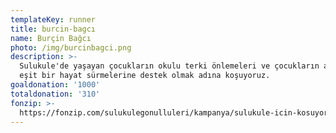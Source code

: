 ```yaml
---
templateKey: runner
title: burcin-bagcı
name: Burçin Bağcı
photo: /img/burcinbagci.png
description: >-
  Sulukule'de yaşayan çocukların okulu terki önlemeleri ve çocukların adil ve
  eşit bir hayat sürmelerine destek olmak adına koşuyoruz.
goaldonation: '1000'
totaldonation: '310'
fonzip: >-
  https://fonzip.com/sulukulegonulluleri/kampanya/sulukule-icin-kosuyorum-okulu-terki-onluyorum-
---
```


